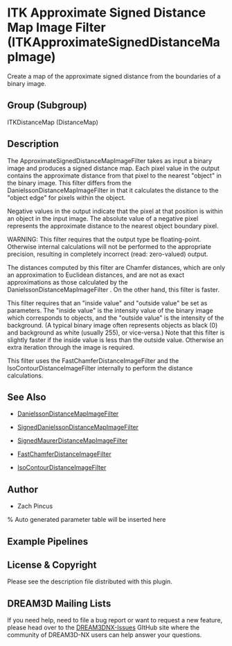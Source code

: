 # ITK Approximate Signed Distance Map Image Filter (ITKApproximateSignedDistanceMapImage)

Create a map of the approximate signed distance from the boundaries of a binary image.

## Group (Subgroup)

ITKDistanceMap (DistanceMap)

## Description

The ApproximateSignedDistanceMapImageFilter takes as input a binary image and produces a signed distance map. Each pixel value in the output contains the approximate distance from that pixel to the nearest "object" in the binary image. This filter differs from the DanielssonDistanceMapImageFilter in that it calculates the distance to the "object edge" for pixels within the object.

Negative values in the output indicate that the pixel at that position is within an object in the input image. The absolute value of a negative pixel represents the approximate distance to the nearest object boundary pixel.

WARNING: This filter requires that the output type be floating-point. Otherwise internal calculations will not be performed to the appropriate precision, resulting in completely incorrect (read: zero-valued) output.

The distances computed by this filter are Chamfer distances, which are only an approximation to Euclidean distances, and are not as exact approximations as those calculated by the DanielssonDistanceMapImageFilter . On the other hand, this filter is faster.

This filter requires that an "inside value" and "outside value" be set as parameters. The "inside value" is the intensity value of the binary image which corresponds to objects, and the "outside value" is the intensity of the background. (A typical binary image often represents objects as black (0) and background as white (usually 255), or vice-versa.) Note that this filter is slightly faster if the inside value is less than the outside value. Otherwise an extra iteration through the image is required.

This filter uses the FastChamferDistanceImageFilter and the IsoContourDistanceImageFilter internally to perform the distance calculations.

## See Also

- [DanielssonDistanceMapImageFilter](https://itk.org/Doxygen/html/classitk_1_1DanielssonDistanceMapImageFilter.html)

- [SignedDanielssonDistanceMapImageFilter](https://itk.org/Doxygen/html/classitk_1_1SignedDanielssonDistanceMapImageFilter.html)

- [SignedMaurerDistanceMapImageFilter](https://itk.org/Doxygen/html/classitk_1_1SignedMaurerDistanceMapImageFilter.html)

- [FastChamferDistanceImageFilter](https://itk.org/Doxygen/html/classitk_1_1FastChamferDistanceImageFilter.html)

- [IsoContourDistanceImageFilter](https://itk.org/Doxygen/html/classitk_1_1IsoContourDistanceImageFilter.html)

## Author

- Zach Pincus

% Auto generated parameter table will be inserted here

## Example Pipelines

## License & Copyright

Please see the description file distributed with this plugin.

## DREAM3D Mailing Lists

If you need help, need to file a bug report or want to request a new feature, please head over to the [DREAM3DNX-Issues](https://github.com/BlueQuartzSoftware/DREAM3DNX-Issues/discussions) GItHub site where the community of DREAM3D-NX users can help answer your questions.
